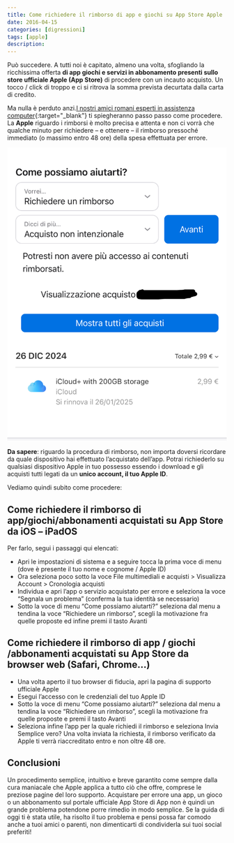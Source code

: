 ```yaml
---
title: Come richiedere il rimborso di app e giochi su App Store Apple
date: 2016-04-15
categories: [digressioni]
tags: [apple]
description:
---
```


Può succedere. A tutti noi è capitato, almeno una volta, sfogliando la ricchissima offerta **di app giochi e servizi in abbonamento presenti sullo store ufficiale Apple (App Store)** di procedere con un incauto acquisto. Un tocco / click di troppo e ci si ritrova la somma prevista decurtata dalla carta di credito. 

Ma nulla è perduto anzi.[I nostri amici romani esperti in assistenza computer](https://www.tecnicovincente.it){:target="_blank"} ti spiegheranno passo passo come procedere.
La **Apple** riguardo i rimborsi è molto precisa e attenta e non ci vorrà che qualche minuto per richiedere – e ottenere – il rimborso pressoché immediato (o massimo entro 48 ore) della spesa effettuata per errore.

![Richiesta di rimborso Apple](/assets/2024-12-15/image01.jpeg) 

**Da sapere**: riguardo la procedura di rimborso, non importa doversi ricordare da quale dispositivo hai effettuato l’acquistato dell’app. Potrai richiederlo su qualsiasi dispositivo Apple in tuo possesso essendo i download e gli acquisti tutti legati da un **unico account, il tuo Apple ID**.

Vediamo quindi subito come procedere:

## Come richiedere il rimborso di app/giochi/abbonamenti acquistati su App Store da iOS – iPadOS

Per farlo, segui i passaggi qui elencati:
- Apri le impostazioni di sistema e a seguire tocca la prima voce di menu (dove è presente il tuo nome e cognome / Apple ID)
- Ora seleziona poco sotto la voce File multimediali e acquisti > Visualizza Account > Cronologia acquisti
- Individua e apri l’app o servizio acquistato per errore e seleziona la voce “Segnala un problema” (conferma la tua identità se necessario)
- Sotto la voce di menu “Come possiamo aiutarti?” seleziona dal menu a tendina la voce “Richiedere un rimborso”, scegli la motivazione fra quelle proposte ed infine premi il tasto Avanti

## Come richiedere il rimborso di app / giochi /abbonamenti acquistati su App Store da browser web (Safari, Chrome…)

- Una volta aperto il tuo browser di fiducia, apri la pagina di supporto ufficiale Apple
- Esegui l’accesso con le credenziali del tuo Apple ID
- Sotto la voce di menu “Come possiamo aiutarti?” seleziona dal menu a tendina la voce “Richiedere un rimborso”, scegli la motivazione fra quelle proposte e premi il tasto Avanti
- Seleziona infine l’app per la quale richiedi il rimborso e seleziona Invia
Semplice vero? Una volta inviata la richiesta, il rimborso verificato da Apple ti verrà riaccreditato entro e non oltre 48 ore.

## Conclusioni
Un procedimento semplice, intuitivo e breve garantito come sempre dalla cura maniacale che Apple applica a tutto ciò che offre, comprese le preziose pagine del loro supporto.
Acquistare per errore una app, un gioco o un abbonamento sul portale ufficiale App Store di App non è quindi un grande problema potendone porre rimedio in modo semplice.
Se la guida di oggi ti è stata utile, ha risolto il tuo problema e pensi possa far comodo anche a tuoi amici o parenti, non dimenticarti di condividerla sui tuoi social preferiti!
